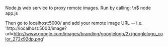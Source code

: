 Node.js web service to proxy remote images. Run by calling:
\n$ node app.js

Then go to localhost:5000/ and add your remote image URL -- i.e. 
'http://localhost:5000/image?url=http://www.google.com/images/branding/googlelogo/2x/googlelogo_color_272x92dp.png' 
